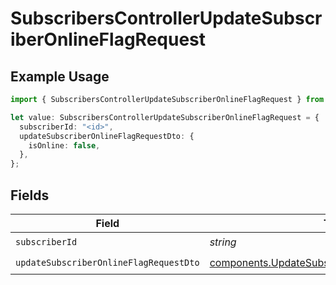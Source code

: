 # SubscribersControllerUpdateSubscriberOnlineFlagRequest

## Example Usage

```typescript
import { SubscribersControllerUpdateSubscriberOnlineFlagRequest } from "@novu/api/models/operations";

let value: SubscribersControllerUpdateSubscriberOnlineFlagRequest = {
  subscriberId: "<id>",
  updateSubscriberOnlineFlagRequestDto: {
    isOnline: false,
  },
};
```

## Fields

| Field                                                                                                              | Type                                                                                                               | Required                                                                                                           | Description                                                                                                        |
| ------------------------------------------------------------------------------------------------------------------ | ------------------------------------------------------------------------------------------------------------------ | ------------------------------------------------------------------------------------------------------------------ | ------------------------------------------------------------------------------------------------------------------ |
| `subscriberId`                                                                                                     | *string*                                                                                                           | :heavy_check_mark:                                                                                                 | N/A                                                                                                                |
| `updateSubscriberOnlineFlagRequestDto`                                                                             | [components.UpdateSubscriberOnlineFlagRequestDto](../../models/components/updatesubscriberonlineflagrequestdto.md) | :heavy_check_mark:                                                                                                 | N/A                                                                                                                |